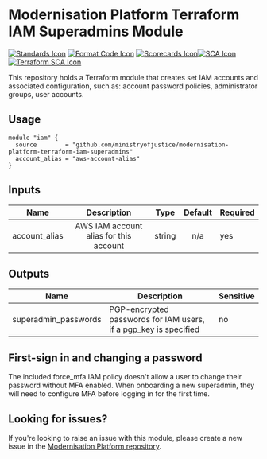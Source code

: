 # Modernisation Platform Terraform IAM Superadmins Module
[![Standards Icon]][Standards Link] [![Format Code Icon]][Format Code Link] [![Scorecards Icon]][Scorecards Link][![SCA Icon]][SCA Link] [![Terraform SCA Icon]][Terraform SCA Link]

This repository holds a Terraform module that creates set IAM accounts and associated configuration, such as: account password policies, administrator groups, user accounts.

## Usage

```
module "iam" {
  source        = "github.com/ministryofjustice/modernisation-platform-terraform-iam-superadmins"
  account_alias = "aws-account-alias"
}
```

## Inputs

|     Name      |              Description               |  Type  | Default | Required |
| :-----------: | :------------------------------------: | :----: | :-----: | -------- |
| account_alias | AWS IAM account alias for this account | string |   n/a   | yes      |

## Outputs

| Name                 | Description                                                      | Sensitive |
| -------------------- | ---------------------------------------------------------------- | --------- |
| superadmin_passwords | PGP-encrypted passwords for IAM users, if a pgp_key is specified | no        |

## First-sign in and changing a password

The included force_mfa IAM policy doesn't allow a user to change their password without MFA enabled. When onboarding a new superadmin,
they will need to configure MFA before logging in for the first time.

## Looking for issues?

If you're looking to raise an issue with this module, please create a new issue in the [Modernisation Platform repository](https://github.com/ministryofjustice/modernisation-platform/issues).

[Standards Link]: https://github-community.cloud-platform.service.justice.gov.uk/repository-standards/modernisation-platform-terraform-iam-superadmins "Repo standards badge."
[Standards Icon]: https://github-community.cloud-platform.service.justice.gov.uk/repository-standards/api/modernisation-platform-terraform-iam-superadmins/badge
[Format Code Icon]: https://img.shields.io/github/actions/workflow/status/ministryofjustice/modernisation-platform-terraform-iam-superadmins/format-code.yml?labelColor=231f20&style=for-the-badge&label=Formate%20Code
[Format Code Link]: https://github.com/ministryofjustice/modernisation-platform-terraform-iam-superadmins/actions/workflows/format-code.yml
[Scorecards Icon]: https://img.shields.io/github/actions/workflow/status/ministryofjustice/modernisation-platform-terraform-iam-superadmins/scorecards.yml?branch=main&labelColor=231f20&style=for-the-badge&label=Scorecards
[Scorecards Link]: https://github.com/ministryofjustice/modernisation-platform-terraform-iam-superadmins/actions/workflows/scorecards.yml
[SCA Icon]: https://img.shields.io/github/actions/workflow/status/ministryofjustice/modernisation-platform-terraform-iam-superadmins/code-scanning.yml?branch=main&labelColor=231f20&style=for-the-badge&label=Secure%20Code%20Analysis
[SCA Link]: https://github.com/ministryofjustice/modernisation-platform-terraform-iam-superadmins/actions/workflows/code-scanning.yml
[Terraform SCA Icon]: https://img.shields.io/github/actions/workflow/status/ministryofjustice/modernisation-platform-terraform-iam-superadmins/code-scanning.yml?branch=main&labelColor=231f20&style=for-the-badge&label=Terraform%20Static%20Code%20Analysis
[Terraform SCA Link]: https://github.com/ministryofjustice/modernisation-platform-terraform-iam-superadmins/actions/workflows/terraform-static-analysis.yml
